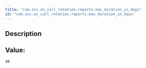 ```yaml
---
title: "com.snc.on_call_rotation.reports.max_duration_in_days"
id: "com.snc.on_call_rotation.reports.max_duration_in_days"
---
```

## Description



## Value: 
```
40
```